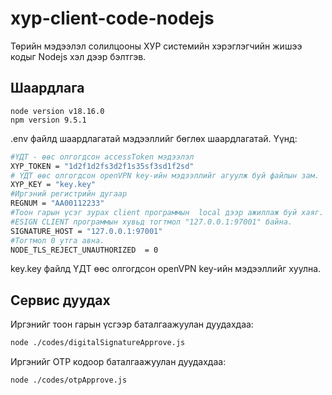 # xyp-client-code-nodejs
Төрийн мэдээлэл солилцооны ХУР системийн хэрэглэгчийн жишээ кодыг Nodejs хэл дээр бэлтгэв.

## Шаардлага 
    node version v18.16.0
    npm version 9.5.1

.env файлд шаардлагатай мэдээллийг бөглөх шаардлагатай. Үүнд:
```bash
#ҮДТ - өөс олгогдсон accessToken мэдээлэл
XYP_TOKEN = "1d2f1d2fs3d2f1s35sf3sd1f2sd"
# ҮДТ өөс олгогдсон openVPN key-ийн мэдээллийг агуулж буй файлын зам.
XYP_KEY = "key.key"
#Иргэний регистрийн дугаар
REGNUM = "АА00112233"
#Тоон гарын үсэг зурах client программын  local дээр ажиллаж буй хаяг. 
#ESIGN CLIENT программын хувьд тогтмол "127.0.0.1:97001" байна.
SIGNATURE_HOST = "127.0.0.1:97001"
#Тогтмол 0 утга авна.
NODE_TLS_REJECT_UNAUTHORIZED  = 0
```
key.key файлд ҮДТ өөс олгогдсон openVPN key-ийн мэдээллийг хуулна.

## Сервис дуудах
Иргэнийг тоон гарын үсгээр баталгаажуулан дуудахдаа:
```bash 
node ./codes/digitalSignatureApprove.js
```
Иргэнийг OTP кодоор баталгаажуулан дуудахдаа:
```bash 
node ./codes/otpApprove.js
``` 
